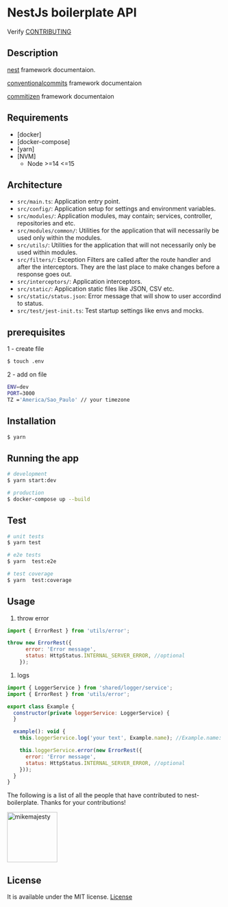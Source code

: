 # NestJs boilerplate API

Verify [CONTRIBUTING](./CONTRIBUTING.md)

## Description

[nest](https://docs.nestjs.com/) framework documentaion.

[conventionalcommits](https://www.conventionalcommits.org/en/v1.0.0/) framework documentaion

[commitizen](https://github.com/commitizen/cz-cli) framework documentaion

## Requirements

- [docker]
- [docker-compose]
- [yarn]
- [NVM]
  * Node >=14 <=15

## Architecture

- `src/main.ts`: Application entry point.
- `src/config/`: Application setup for settings and environment variables.
- `src/modules/`: Application modules, may contain; services, controller, repositories and etc.
- `src/modules/common/`: Utilities for the application that will necessarily be used only within the modules.
- `src/utils/`: Utilities for the application that will not necessarily only be used within modules.
- `src/filters/`: Exception Filters are called after the route handler and after the interceptors. They are the last place to make changes before a response goes out.
- `src/interceptors/`: Application interceptors.
- `src/static/`: Application static files like JSON, CSV etc.
- `src/static/status.json`: Error message that will show to user accordind to status.
- `src/test/jest-init.ts`: Test startup settings like envs and mocks.

## prerequisites

1 - create file
```bash
$ touch .env
```

2 - add on file
```bash
ENV=dev
PORT=3000
TZ ='America/Sao_Paulo' // your timezone

```

## Installation

```bash
$ yarn
```

## Running the app

```bash
# development
$ yarn start:dev
```

```bash
# production
$ docker-compose up --build
```

## Test

```bash
# unit tests
$ yarn test

# e2e tests
$ yarn  test:e2e

# test coverage
$ yarn  test:coverage
```


## Usage

1. throw error

```js
import { ErrorRest } from 'utils/error';

throw new ErrorRest({
      error: 'Error message',
      status: HttpStatus.INTERNAL_SERVER_ERROR, //optional
    });

```

1. logs

```js
import { LoggerService } from 'shared/logger/service';
import { ErrorRest } from 'utils/error';

export class Example {
  constructor(private loggerService: LoggerService) {
  }

  example(): void {
    this.loggerService.log('your text', Example.name); //Example.name: optional

    this.loggerService.error(new ErrorRest({
      error: 'Error message',
      status: HttpStatus.INTERNAL_SERVER_ERROR, //optional
    }));
  }
}

```

The following is a list of all the people that have contributed to nest-boilerplate. Thanks for your contributions!

[<img alt="mikemajesty" src="https://avatars1.githubusercontent.com/u/11630212?s=460&v=4&s=117" width="117">](https://github.com/mikemajesty)
## License

It is available under the MIT license.
[License](https://opensource.org/licenses/mit-license.php)

